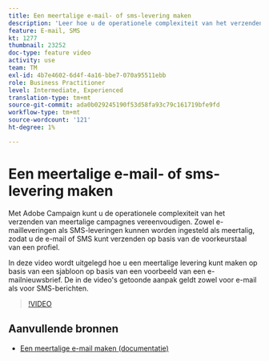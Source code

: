 ```yaml
---
title: Een meertalige e-mail- of sms-levering maken
description: 'Leer hoe u de operationele complexiteit van het verzenden van meertalige campagnes kunt vereenvoudigen. '
feature: E-mail, SMS
kt: 1277
thumbnail: 23252
doc-type: feature video
activity: use
team: TM
exl-id: 4b7e4602-6d4f-4a16-bbe7-070a95511ebb
role: Business Practitioner
level: Intermediate, Experienced
translation-type: tm+mt
source-git-commit: ada0b029245190f53d58fa93c79c161719bfe9fd
workflow-type: tm+mt
source-wordcount: '121'
ht-degree: 1%

---
```


# Een meertalige e-mail- of sms-levering maken

Met Adobe Campaign kunt u de operationele complexiteit van het verzenden van meertalige campagnes vereenvoudigen. Zowel e-mailleveringen als SMS-leveringen kunnen worden ingesteld als meertalig, zodat u de e-mail of SMS kunt verzenden op basis van de voorkeurstaal van een profiel.

In deze video wordt uitgelegd hoe u een meertalige levering kunt maken op basis van een sjabloon op basis van een voorbeeld van een e-mailnieuwsbrief. De in de video&#39;s getoonde aanpak geldt zowel voor e-mail als voor SMS-berichten.

>[!VIDEO](https://video.tv.adobe.com/v/23252?quality=12)

## Aanvullende bronnen

* [Een meertalige e-mail maken (documentatie)](https://docs.adobe.com/content/help/en/campaign-standard/using/communication-channels/email-messages/creating-a-multilingual-email.html)
